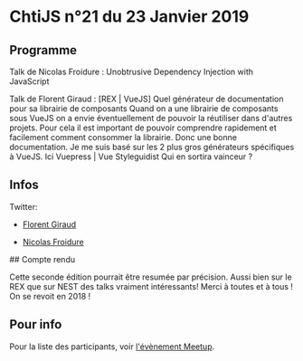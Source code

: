 <!--VarStream
title=ChtiJS #21
description=Découvrez le contenu du ChtiJS n°21 avec les présentations \
de Nicolas Froidure, Florent Giraud .
published=2019-01-24 19:00:00
keywords.+=NodeJS
keywords.+=VueStyleguidist
keywords.+=ChtiJS
keywords.+=Dependecy Injection
keywords.+=VuePress
keywords.+=TypeScript
lang=fr
location=FR
-->

# ChtiJS n°21 du 23 Janvier 2019

## Programme

Talk de Nicolas Froidure : Unobtrusive Dependency Injection with JavaScript

Talk de Florent Giraud : [REX | VueJS] Quel générateur de documentation pour sa librairie de composants
Quand on a une librairie de composants sous VueJS on a envie éventuellement de pouvoir la réutiliser dans d'autres projets.
Pour cela il est important de pouvoir comprendre rapidement et facilement comment consommer la librairie. Donc une bonne documentation.
Je me suis basé sur les 2 plus gros générateurs spécifiques à VueJS. Ici Vuepress | Vue Styleguidist
Qui en sortira vainceur ?

## Infos

Twitter:

- [Florent Giraud](https://twitter.com/giraud_florent)

- [Nicolas Froidure](https://twitter.com/nfroidure)

## Compte rendu

Cette seconde édition pourrait être resumée par précision. Aussi bien sur le REX que sur NEST des talks vraiment intéressants!
Merci à toutes et à tous ! On se revoit en 2018 !

## Pour info

Pour la liste des participants, voir
 [l'évènement Meetup](https://www.meetup.com/fr-FR/FranceJS/events/257891039/).
